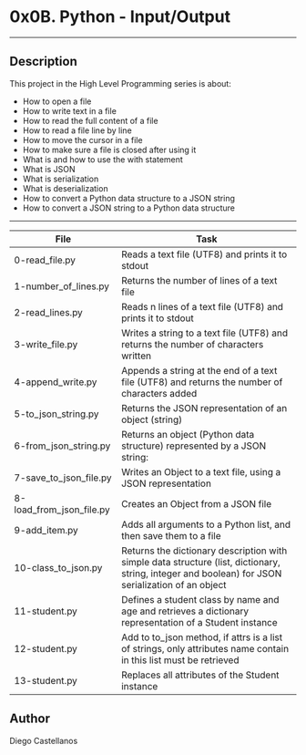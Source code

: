# 0x0B. Python - Input/Output
---
## Description

This project in the High Level Programming series is about:
* How to open a file
* How to write text in a file
* How to read the full content of a file
* How to read a file line by line
* How to move the cursor in a file
* How to make sure a file is closed after using it
* What is and how to use the with statement
* What is JSON
* What is serialization
* What is deserialization
* How to convert a Python data structure to a JSON string
* How to convert a JSON string to a Python data structure

---
File|Task
---|---
0-read_file.py | Reads a text file (UTF8) and prints it to stdout
1-number_of_lines.py | Returns the number of lines of a text file
2-read_lines.py | Reads n lines of a text file (UTF8) and prints it to stdout
3-write_file.py | Writes a string to a text file (UTF8) and returns the number of characters written
4-append_write.py | Appends a string at the end of a text file (UTF8) and returns the number of characters added
5-to_json_string.py | Returns the JSON representation of an object (string)
6-from_json_string.py | Returns an object (Python data structure) represented by a JSON string:
7-save_to_json_file.py | Writes an Object to a text file, using a JSON representation
8-load_from_json_file.py | Creates an Object from a JSON file
9-add_item.py | Adds all arguments to a Python list, and then save them to a file
10-class_to_json.py | Returns the dictionary description with simple data structure (list, dictionary, string, integer and boolean) for JSON serialization of an object
11-student.py | Defines a student class by name and age and retrieves a dictionary representation of a Student instance
12-student.py | Add to to_json method, if attrs is a list of strings, only attributes name contain in this list must be retrieved
13-student.py | Replaces all attributes of the Student instance

## Author
Diego Castellanos

